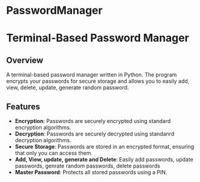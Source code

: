 # PasswordManager
# Terminal-Based Password Manager

## Overview
A terminal-based password manager written in Python. The program encrypts your passwords for secure storage and allows you to easily add, view, delete, update, generate random password.

## Features
- **Encryption**: Passwords are securely encrypted using standard encryption algorithms.
- **Decryption**: Passwords are securely decrypted using standanrd decryption algorithms.
- **Secure Storage**: Passwords are stored in an encrypted format, ensuring that only you can access them.
- **Add, View, update, generate and Delete**: Easily add passwords, update passwords, genrate random passwords, delete passwords
- **Master Password**: Protects all stored passwords using a PIN.
  
